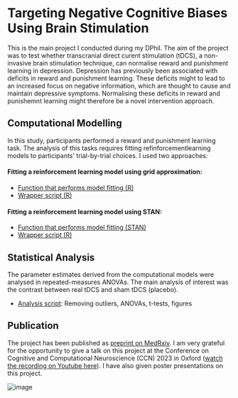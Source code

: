 # Targeting Negative Cognitive Biases Using Brain Stimulation 

This is the main project I conducted during my DPhil. The aim of the project was to test whether transcranial direct curent stimulation (tDCS), 
a non-invasive brain stimulation technique, can normalise reward and punishment learning in depression. Depression has previously been associated with
deficits in reward and punishment learning. These deficits might to lead to an increased focus on negative information, which are thought to cause and maintain
depressive symptoms. Normalising these deficits in reward and punishemnt learning might therefore be a novel intervention approach.

## Computational Modelling

In this study, participants performed a reward and punishment learning task. The analysis of this tasks requires fitting refinforcementlearning models to participants' trial-by-trial choices. I used two approaches:

#### Fitting a reinforcement learning model using grid approximation:
- [Function that performs model fitting (R)](https://github.com/verenasarrazin/Analysis-and-coding/blob/main/Targeting%20negative%20cognitive%20biases%20using%20brain%20stimulation%20(R%20%26%20STAN)/fit_model1_block_wise.R)
- [Wrapper script (R)](https://github.com/verenasarrazin/Analysis-and-coding/blob/main/Targeting%20negative%20cognitive%20biases%20using%20brain%20stimulation%20(R%20%26%20STAN)/Parameter_estimation_model1_blockwise.R)
  
#### Fitting a reinforcement learning model using STAN:
- [Function that performs model fitting (STAN)](https://github.com/verenasarrazin/Analysis-and-coding/blob/main/Targeting%20negative%20cognitive%20biases%20using%20brain%20stimulation%20(R%20%26%20STAN)/fit_model6_constant.stan)
- [Wrapper script (R)](https://github.com/verenasarrazin/Analysis-and-coding/blob/main/Targeting%20negative%20cognitive%20biases%20using%20brain%20stimulation%20(R%20%26%20STAN)/Parameter_estimation_model6_constant.R)
  
## Statistical Analysis

The parameter estimates derived from the computational models were analysed in repeated-measures ANOVAs. The main analysis of interest was the contrast between real tDCS and sham tDCS (placebo).

- [Analysis script](https://github.com/verenasarrazin/Analysis-and-coding/blob/main/Targeting%20negative%20cognitive%20biases%20using%20brain%20stimulation%20(R%20%26%20STAN)/Effect_of_tDCS_constant_model.R): Removing outliers, ANOVAs, t-tests, figures


## Publication
The project has been published as [preprint on MedRxiv](https://www.medrxiv.org/content/10.1101/2023.04.24.23289064v1). I am very grateful for the opportunity to give a talk on this project at the Conference on Cognitive and Computational Neuroscience (CCN) 2023 in Oxford ([watch the recording on Youtube here](https://www.youtube.com/live/nxTSMQFx-HM?feature=shared&t=7521)). I have also given poster presentations on this project. 


![image](https://github.com/verenasarrazin/Analysis-and-coding/assets/73107031/594e6b0d-f73f-4459-b7d8-3b93c1bcf171)
